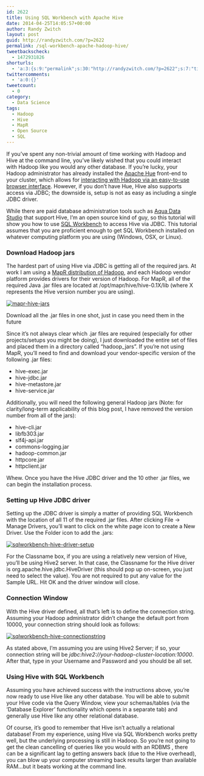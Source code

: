 ```yaml
---
id: 2622
title: Using SQL Workbench with Apache Hive
date: 2014-04-25T14:05:57+00:00
author: Randy Zwitch
layout: post
guid: http://randyzwitch.com/?p=2622
permalink: /sql-workbench-apache-hadoop-hive/
tweetbackscheck:
  - 1472931826
shorturls:
  - 'a:3:{s:9:"permalink";s:30:"http://randyzwitch.com/?p=2622";s:7:"tinyurl";s:26:"http://tinyurl.com/m2o3pxm";s:4:"isgd";s:19:"http://is.gd/0ScyJp";}'
twittercomments:
  - 'a:0:{}'
tweetcount:
  - 0
category:
  - Data Science
tags:
  - Hadoop
  - Hive
  - MapR
  - Open Source
  - SQL
---
```

If you&#8217;ve spent any non-trivial amount of time working with Hadoop and Hive at the command line, you&#8217;ve likely wished that you could interact with Hadoop like you would any other database. If you&#8217;re lucky, your Hadoop administrator has already installed the <a title="Apache Hue" href="http://gethue.com/" target="_blank">Apache Hue</a> front-end to your cluster, which allows for <a title="Getting Started Using Hadoop, Part 3: Loading Data" href="http://randyzwitch.com/uploading-data-hadoop-amazon-ec2-cloudera-part-3/" target="_blank">interacting with Hadoop via an easy-to-use browser interface</a>. However, if you don&#8217;t have Hue, Hive also supports access via JDBC; the downside is, setup is not as easy as including a single JDBC driver.

While there are paid database administration tools such as <a title="Aqua Data Studio" href="http://www.aquafold.com/dbspecific/apache_hive_client.html" target="_blank">Aqua Data Studio</a> that support Hive, I&#8217;m an open source kind of guy, so this tutorial will show you how to use <a title="SQL Workbench download" href="http://www.sql-workbench.net/" target="_blank">SQL Workbench</a> to access Hive via JDBC. This tutorial assumes that you are proficient enough to get SQL Workbench installed on whatever computing platform you are using (Windows, OSX, or Linux).

<!--more-->

### Download Hadoop jars

The hardest part of using Hive via JDBC is getting all of the required jars. At work I am using a <a title="MapR Hadoop" href="http://www.mapr.com/" target="_blank">MapR distribution of Hadoop</a>, and each Hadoop vendor platform provides drivers for their version of Hadoop. For MapR, all of the required Java .jar files are located at /opt/mapr/hive/hive-0.1X/lib (where X represents the Hive version number you are using).

<div id="attachment_2627" style="width: 510px" class="wp-caption aligncenter">
  <a href="http://i0.wp.com/randyzwitch.com/wp-content/uploads/2014/04/mapr-hive-jars.png"><img class="wp-image-2627 size-full" src="http://i0.wp.com/randyzwitch.com/wp-content/uploads/2014/04/mapr-hive-jars.png?fit=500%2C354" alt="mapr-hive-jars" srcset="http://i0.wp.com/randyzwitch.com/wp-content/uploads/2014/04/mapr-hive-jars.png?w=500 500w, http://i0.wp.com/randyzwitch.com/wp-content/uploads/2014/04/mapr-hive-jars.png?resize=150%2C106 150w, http://i0.wp.com/randyzwitch.com/wp-content/uploads/2014/04/mapr-hive-jars.png?resize=300%2C212 300w" sizes="(max-width: 500px) 100vw, 500px" data-recalc-dims="1" /></a>

  <p class="wp-caption-text">
    Download all the .jar files in one shot, just in case you need them in the future
  </p>
</div>

Since it&#8217;s not always clear which .jar files are required (especially for other projects/setups you might be doing), I just downloaded the entire set of files and placed them in a directory called &#8220;hadoop_jars&#8221;. If you&#8217;re not using MapR, you&#8217;ll need to find and download your vendor-specific version of the following .jar files:

  * hive-exec.jar
  * hive-jdbc.jar
  * hive-metastore.jar
  * hive-service.jar

Additionally, you will need the following general Hadoop jars (Note: for clarity/long-term applicability of this blog post, I have removed the version number from all of the jars):

  * hive-cli.jar
  * libfb303.jar
  * slf4j-api.jar
  * commons-logging.jar
  * hadoop-common.jar
  * httpcore.jar
  * httpclient.jar

Whew. Once you have the Hive JDBC driver and the 10 other .jar files, we can begin the installation process.

### Setting up Hive JDBC driver

Setting up the JDBC driver is simply a matter of providing SQL Workbench with the location of all 11 of the required .jar files. After clicking File -> Manage Drivers, you&#8217;ll want to click on the white page icon to create a New Driver. Use the Folder icon to add the .jars:

[<img class="aligncenter size-full wp-image-2635" src="http://i1.wp.com/randyzwitch.com/wp-content/uploads/2014/04/sqlworkbench-hive-driver-setup.png?fit=500%2C317" alt="sqlworkbench-hive-driver-setup" srcset="http://i1.wp.com/randyzwitch.com/wp-content/uploads/2014/04/sqlworkbench-hive-driver-setup.png?w=500 500w, http://i1.wp.com/randyzwitch.com/wp-content/uploads/2014/04/sqlworkbench-hive-driver-setup.png?resize=150%2C95 150w, http://i1.wp.com/randyzwitch.com/wp-content/uploads/2014/04/sqlworkbench-hive-driver-setup.png?resize=300%2C190 300w" sizes="(max-width: 500px) 100vw, 500px" data-recalc-dims="1" />](http://i1.wp.com/randyzwitch.com/wp-content/uploads/2014/04/sqlworkbench-hive-driver-setup.png)

For the Classname box, if you are using a relatively new version of Hive, you&#8217;ll be using Hive2 server. In that case, the Classname for the Hive driver is org.apache.hive.jdbc.HiveDriver (this should pop up on-screen, you just need to select the value). You are not required to put any value for the Sample URL. Hit OK and the driver window will close.





### Connection Window

With the Hive driver defined, all that&#8217;s left is to define the connection string. Assuming your Hadoop administrator didn&#8217;t change the default port from 10000, your connection string should look as follows:

[<img class="aligncenter size-full wp-image-2639" src="http://i0.wp.com/randyzwitch.com/wp-content/uploads/2014/04/sqlworkbench-hive-connectionstring.png?fit=500%2C349" alt="sqlworkbench-hive-connectionstring" srcset="http://i0.wp.com/randyzwitch.com/wp-content/uploads/2014/04/sqlworkbench-hive-connectionstring.png?w=500 500w, http://i0.wp.com/randyzwitch.com/wp-content/uploads/2014/04/sqlworkbench-hive-connectionstring.png?resize=150%2C104 150w, http://i0.wp.com/randyzwitch.com/wp-content/uploads/2014/04/sqlworkbench-hive-connectionstring.png?resize=300%2C209 300w" sizes="(max-width: 500px) 100vw, 500px" data-recalc-dims="1" />](http://i0.wp.com/randyzwitch.com/wp-content/uploads/2014/04/sqlworkbench-hive-connectionstring.png)

As stated above, I&#8217;m assuming you are using Hive2 Server; if so, your connection string will be _jdbc:hive2://your-hadoop-cluster-location:10000_. After that, type in your Username and Password and you should be all set.

### Using Hive with SQL Workbench

Assuming you have achieved success with the instructions above, you&#8217;re now ready to use Hive like any other database. You will be able to submit your Hive code via the Query Window, view your schemas/tables (via the &#8216;Database Explorer&#8217; functionality which opens in a separate tab) and generally use Hive like any other relational database.

Of course, it&#8217;s good to remember that Hive isn&#8217;t actually a relational database! From my experience, using Hive via SQL Workbench works pretty well, but the underlying processing is still in Hadoop. So you&#8217;re not going to get the clean cancelling of queries like you would with an RDBMS , there can be a significant lag to getting answers back (due to the Hive overhead), you can blow up your computer streaming back results larger than available RAM&#8230;but it beats working at the command line.

